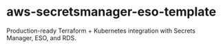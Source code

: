 # aws-secretsmanager-eso-template
Production-ready Terraform + Kubernetes integration with Secrets Manager, ESO, and RDS.
